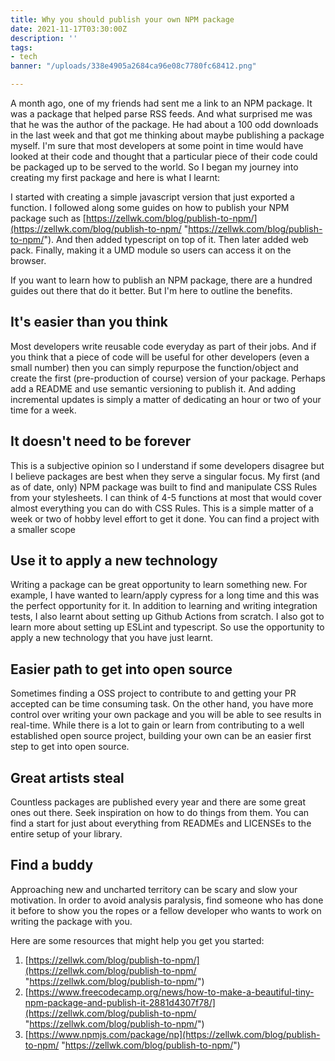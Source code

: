 ```yaml
---
title: Why you should publish your own NPM package
date: 2021-11-17T03:30:00Z
description: ''
tags:
- tech
banner: "/uploads/338e4905a2684ca96e08c7780fc68412.png"

---
```

A month ago, one of my friends had sent me a link to an NPM package. It was a package that helped parse RSS feeds. And what surprised me was that he was the author of the package. He had about a 100 odd downloads in the last week and that got me thinking about maybe publishing a package myself. I'm sure that most developers at some point in time would have looked at their code and thought that a particular piece of their code could be packaged up to be served to the world. So I began my journey into creating my first package and here is what I learnt:

I started with creating a simple javascript version that just exported a function. I followed along some guides on how to publish your NPM package such as [https://zellwk.com/blog/publish-to-npm/](https://zellwk.com/blog/publish-to-npm/ "https://zellwk.com/blog/publish-to-npm/"). And then added typescript on top of it. Then later added web pack. Finally, making it a UMD module so users can access it on the browser.

If you want to learn how to publish an NPM package, there are a hundred guides out there that do it better. But I'm here to outline the benefits.

## It's easier than you think

Most developers write reusable code everyday as part of their jobs. And if you think that a piece of code will be useful for other developers (even a small number) then you can simply repurpose the function/object and create the first (pre-production of course) version of your package. Perhaps add a README and use semantic versioning to publish it. And adding incremental updates is simply a matter of dedicating an hour or two of your time for a week.

## It doesn't need to be forever

This is a subjective opinion so I understand if some developers disagree but I believe packages are best when they serve a singular focus. My first (and as of date, only) NPM package was built to find and manipulate CSS Rules from your stylesheets. I can think of 4-5 functions at most that would cover almost everything you can do with CSS Rules. This is a simple matter of a week or two of hobby level effort to get it done. You can find a project with a smaller scope

## Use it to apply a new technology

Writing a package can be great opportunity to learn something new. For example, I have wanted to learn/apply cypress for a long time and this was the perfect opportunity for it. In addition to learning and writing integration tests, I also learnt about setting up Github Actions from scratch. I also got to learn more about setting up ESLint and typescript. So use the opportunity to apply a new technology that you have just learnt.

## Easier path to get into open source

Sometimes finding a OSS project to contribute to and getting your PR accepted can be time consuming task. On the other hand, you have more control over writing your own package and you will be able to see results in real-time. While there is a lot to gain or learn from contributing to a well established open source project, building your own can be an easier first step to get into open source.

## Great artists steal

Countless packages are published every year and there are some great ones out there. Seek inspiration on how to do things from them. You can find a start for just about everything from READMEs and LICENSEs to the entire setup of your library.

## Find a buddy

Approaching new and uncharted territory can be scary and slow your motivation. In order to avoid analysis paralysis, find someone who has done it before to show you the ropes or a fellow developer who wants to work on writing the package with you.

Here are some resources that might help you get you started:

1. [https://zellwk.com/blog/publish-to-npm/](https://zellwk.com/blog/publish-to-npm/ "https://zellwk.com/blog/publish-to-npm/")
2. [https://www.freecodecamp.org/news/how-to-make-a-beautiful-tiny-npm-package-and-publish-it-2881d4307f78/](https://zellwk.com/blog/publish-to-npm/ "https://zellwk.com/blog/publish-to-npm/")
3. [https://www.npmjs.com/package/np](https://zellwk.com/blog/publish-to-npm/ "https://zellwk.com/blog/publish-to-npm/")